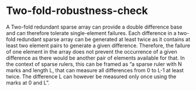 # Two-fold-robustness-check
A Two-fold redundant sparse array can provide a double difference base and can therefore tolerate single-element failures. Each difference in a two-fold redundant sparse array can be generated at least twice as it contains at least two element pairs to generate a given difference. Therefore, the failure of one element in the array does not prevent the occurrence of a given difference as there would be another pair of elements available for that. In the context of sparse rulers, this can be framed as “a sparse ruler with N marks and length L, that can measure all differences from 0 to L-1 at least twice. The difference L can however be measured only once using the marks at 0 and L”.
